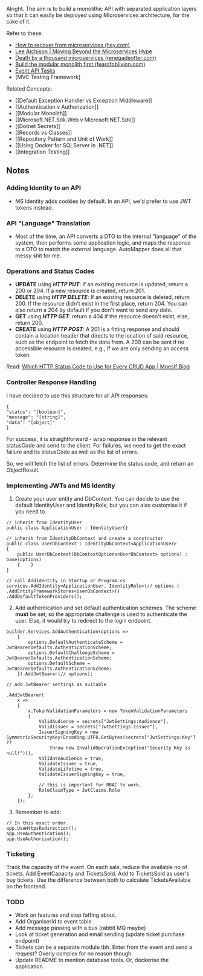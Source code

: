 Alright. The aim is to build a monolithic API with separated application layers so that it can easily be deployed using Microservices architecture, for the sake of it.

Refer to these:
- [How to recover from microservices (hey.com)](https://world.hey.com/dhh/how-to-recover-from-microservices-ce3803cc)
- [Lee Atchison | Moving Beyond the Microservices Hype](https://leeatchison.com/app-architectures/moving-beyond-microservices-hype/)
- [Death by a thousand microservices (renegadeotter.com)](https://renegadeotter.com/2023/09/10/death-by-a-thousand-microservices.html)
- [Build the modular monolith first (fearofoblivion.com)](https://www.fearofoblivion.com/build-a-modular-monolith-first)
- [Event API Tasks](https://mammoth-moth-7a3.notion.site/9a64b7776e554ebbb6e4f59dfd453f0d?v=770cd4ce555b473295a789749e743716&pvs=4)
- [MVC Testing Framework]

Related Concepts:
- [[Default Exception Handler vs Exception Middleware]]
- [[Authentication v Authorization]]
- [[Modular Monolith]]
- [[Microsoft.NET.Sdk.Web v Microsoft.NET.Sdk]]
- [[Dotnet Secrets]]
- [[Records vs Classes]]
- [[Repository Pattern and Unit of Work]]
- [[Using Docker for SQLServer in .NET]]
- [[Integration Testing]]

## Notes

### Adding Identity to an API
- MS Identity adds cookies by default. In an API, we'd prefer to use JWT tokens instead.

### API "Language" Translation
- Most of the time, an API converts a DTO to the internal "language" of the system, then performs some application logic, and maps the response to a DTO to match the external language. AutoMapper does all that messy shit for me.

### Operations and Status Codes
- **UPDATE** using ***HTTP PUT***: If an existing resource is updated, return a 200 or 204. If a new resource is created, return 201.
- **DELETE** using ***HTTP DELETE***: If an existing resource is deleted, return 200. If the resource didn't exist in the first place, return 204. You can also return a 204 by default if you don't want to send any data.
- **GET** using ***HTTP GET***: return a 404 if the resource doesn't exist, else, return 200.
- **CREATE** using ***HTTP POST***:  A 201 is a fitting response and should contain a location header that directs to the location of said resource, such as the endpoint to fetch the data from. A 200 can be sent if no accessible resource is created, e.g., if we are only sending an access token.

Read: [Which HTTP Status Code to Use for Every CRUD App | Moesif Blog](https://www.moesif.com/blog/technical/api-design/Which-HTTP-Status-Code-To-Use-For-Every-CRUD-App/)

### Controller Response Handling
I have decided to use this structure for all API responses:
```
{
"status": "[boolean]",
"message": "[string]",
"data": "[object]"
}
```

For success, it is straightforward - wrap response in the relevant statusCode and send to the client. For failures, we need to get the exact failure and its statusCode as well as the list of errors.

So, we will fetch the list of errors. Determine the status code, and return an ObjectResult. 

### Implementing JWTs and MS Identity
1. Create your user entity and DbContext. You can decide to use the default IdentityUser and IdentityRole, but you can also customise it if you need to.
```
// inherit from IdentityUser 
public class ApplicationUser : IdentityUser{}

// inherit from IdentityDbContext and create a constructor
public class UserDbContext : IdentityDbContext<ApplicationUser>  
{  
    public UserDbContext(DbContextOptions<UserDbContext> options) : base(options)  
    {    }
}

// call AddIdentity in Startup or Program.cs
services.AddIdentity<ApplicationUser, IdentityRole>(// options )
.AddEntityFrameworkStores<UserDbContext>()  
.AddDefaultTokenProviders();
```

2. Add authentication and set default authentication schemes. The scheme **must** be set, so the appropriate challenge is used to authenticate the user. Else, it would try to redirect to the login endpoint.
```
builder.Services.AddAuthentication(options =>  
    {  
        options.DefaultAuthenticateScheme = JwtBearerDefaults.AuthenticationScheme;  
        options.DefaultChallengeScheme = JwtBearerDefaults.AuthenticationScheme;  
        options.DefaultScheme = JwtBearerDefaults.AuthenticationScheme;  
    }).AddJwtBearer(// options);

// add JwtBearer settings as suitable

.AddJwtBearer(  
    x =>  
    {  
        x.TokenValidationParameters = new TokenValidationParameters  
        {  
            ValidAudience = secrets["JwtSettings:Audience"],  
            ValidIssuer = secrets["JwtSettings:Issuer"],  
            IssuerSigningKey = new SymmetricSecurityKey(Encoding.UTF8.GetBytes(secrets["JwtSettings:Key"] ??  
                throw new InvalidOperationException("Security Key is null!"))),  
            ValidateAudience = true,  
            ValidateIssuer = true,  
            ValidateLifetime = true,  
            ValidateIssuerSigningKey = true,

			// this is important for RBAC to work.
            RoleClaimType = JwtClaims.Role  
        };  
    });
```

3. Remember to add:
```
// In this exact order.
app.UseHttpsRedirection();
app.UseAuthentication();  
app.UseAuthorization();
```

### Ticketing
Track the capacity of the event. On each sale, reduce the available no of tickets.
Add EventCapacity and TicketsSold. Add to TicketsSold as user's buy tickets. Use the difference between both to calculate TicketsAvailable on the frontend.

### TODO
- Work on features and stop faffing about.
- Add OrganiserId to event table
- Add message passing with a bus (rabbit MQ maybe)
- Look at ticket generation and email sending (update ticket purchase endpoint)
- Tickets can be a separate module tbh. Enter from the event and send a request? Overly complex for no reason though.
- Update README to mention database tools. Or, dockerise the application.
